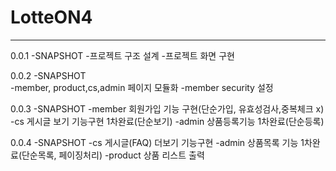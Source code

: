 # LotteON4
---
0.0.1 -SNAPSHOT
  -프로젝트 구조 설계
  -프로젝트 화면 구현

0.0.2 -SNAPSHOT    
  -member, product,cs,admin 페이지 모듈화
  -member security 설정

0.0.3 -SNAPSHOT
  -member 회원가입 기능 구현(단순가입, 유효성검사,중복체크 x)
  -cs 게시글 보기 기능구현 1차완료(단순보기)
  -admin 상품등록기능 1차완료(단순등록)

0.0.4 -SNAPSHOT
  -cs 게시글(FAQ) 더보기 기능구현
  -admin 상품목록 기능 1차완료(단순목록, 페이징처리)
  -product 상품 리스트 출력  

